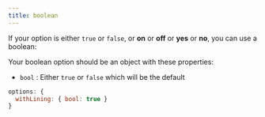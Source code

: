```yaml
---
title: boolean
---
```


If your option is either `true` or `false`, or **on** or **off** or **yes** or **no**, you can use a boolean:

Your boolean option should be an object with these properties:

 - `bool` : Either `true` or `false` which will be the default

```js
options: {
  withLining: { bool: true }
}
```


